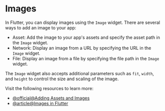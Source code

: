 # Images

In Flutter, you can display images using the `Image` widget. There are several ways to add an image to your app:

- Asset: Add the image to your app's assets and specify the asset path in the `Image` widget.
- Network: Display an image from a URL by specifying the URL in the `Image` widget.
- File: Display an image from a file by specifying the file path in the `Image` widget.

The `Image` widget also accepts additional parameters such as `fit`, `width`, and `height` to control the size and scaling of the image.

Visit the following resources to learn more:

- [@official@Adding Assets and Images](https://docs.flutter.dev/development/ui/assets-and-images)
- [@article@Images in Flutter](https://docs.flutter.dev/cookbook/images)

